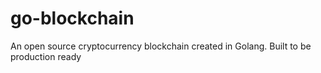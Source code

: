 # go-blockchain
An open source cryptocurrency blockchain created in Golang.
Built to be production ready
